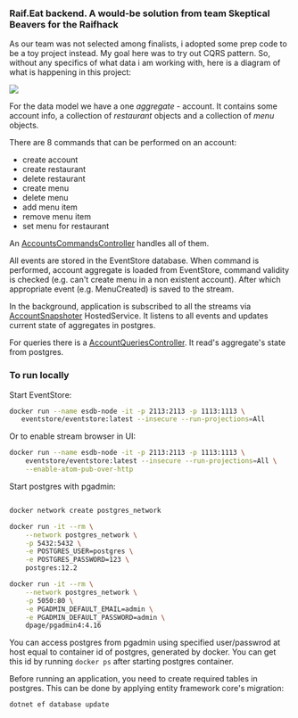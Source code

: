 ### Raif.Eat backend. A would-be solution from team Skeptical Beavers for the Raifhack

As our team was not selected among finalists, i adopted some prep code to be a toy project instead.
My goal here was to try out CQRS pattern. So, without any specifics of what data i am working with,
here is a diagram of what is happening in this project:

![](diagrams/command_query_responsibility_segregation_toy_project.png)

For the data model we have a one _aggregate_ - account. It contains some account info, a collection of _restaurant_ objects and a collection of _menu_ objects.

There are 8 commands that can be performed on an account:
 - create account
 - create restaurant
 - delete restaurant
 - create menu
 - delete menu
 - add menu item
 - remove menu item
 - set menu for restaurant

An [AccountsCommandsController](src/Raifhack.SkepticalBeavers.Server/Controllers/AccountsCommandsController.cs) handles all of them.

All events are stored in the EventStore database. When command is performed,
account aggregate is loaded from EventStore, command validity is checked (e.g. can't create menu in a non existent account).
After which appropriate event (e.g. MenuCreated) is saved to the stream.

In the background, application is subscribed to all the streams via [AccountSnapshoter](src/Raifhack.SkepticalBeavers.Server/Services/AccountSnapshoter.cs) HostedService. It listens to all events and updates current state of aggregates in postgres.

For queries there is a [AccountQueriesController](src/Raifhack.SkepticalBeavers.Server/Controllers/AccountQueriesController.cs).
It read's aggregate's state from postgres.

### To run locally

Start EventStore:

 ```bash
docker run --name esdb-node -it -p 2113:2113 -p 1113:1113 \
    eventstore/eventstore:latest --insecure --run-projections=All
```

Or to enable stream browser in UI:

```bash
docker run --name esdb-node -it -p 2113:2113 -p 1113:1113 \
    eventstore/eventstore:latest --insecure --run-projections=All \
    --enable-atom-pub-over-http
```


Start postgres with pgadmin:

```bash

docker network create postgres_network

docker run -it --rm \
    --network postgres_network \
    -p 5432:5432 \
    -e POSTGRES_USER=postgres \
    -e POSTGRES_PASSWORD=123 \
    postgres:12.2

docker run -it --rm \
    --network postgres_network \
    -p 5050:80 \
    -e PGADMIN_DEFAULT_EMAIL=admin \
    -e PGADMIN_DEFAULT_PASSWORD=admin \
    dpage/pgadmin4:4.16
```

You can access postgres from pgadmin using specified user/passwrod at host equal to container id of postgres, generated by docker. You can get this id by running `docker ps` after starting postgres container.

Before running an application, you need to create required tables in postgres. This can be done by applying entity framework core's migration:

```bash
dotnet ef database update
```